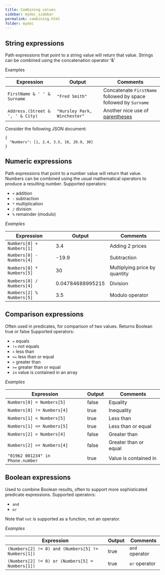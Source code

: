 ```yaml
---
title: Combining values
sidebar: mydoc_sidebar
permalink: combining.html
folder: mydoc
---
```


## String expressions
Path expressions that point to a string value will return that value.
Strings can be combined using the concatenation operator '&'

Examples

| Expression | Output | Comments|
| ---------- | ------ |----|
| <code>FirstName & ' ' & Surname</code> | `"Fred Smith"` | Concatenate `FirstName` followed by space <br>followed by `Surname`
| <code>Address.(Street & ', ' & City)</code> | `"Hursley Park, Winchester"` | Another nice use of [parentheses](#parenthesized-expressions-and-blocks)

Consider the following JSON document:
``` 
{
  "Numbers": [1, 2.4, 3.5, 10, 20.9, 30]
}
```


## Numeric expressions
Path expressions that point to a number value will return that value.
Numbers can be combined using the usual mathematical operators to produce
a resulting number.  Supported operators:
- `+` addition
- `-` subtraction
- `*` multiplication
- `/` division
- `%` remainder (modulo)

_Examples_

| Expression | Output | Comments
| ---------- | ------ |----|
| `Numbers[0] + Numbers[1]` | 3.4 |Adding 2 prices|
| `Numbers[0] - Numbers[4]` | -19.9 | Subtraction |
| `Numbers[0] * Numbers[5]` | 30 |Multiplying price by quantity|
| `Numbers[0] / Numbers[4]` | 0.04784688995215 |Division|
| `Numbers[2] % Numbers[5]` | 3.5 |Modulo operator|


## Comparison expressions
Often used in predicates, for comparison of two values.  Returns Boolean true or false
Supported operators:
- `=` equals
- `!=` not equals
- `<` less than
- `<=` less than or equal
- `>` greater than
- `>=` greater than or equal
- `in` value is contained in an array


_Examples_

| Expression | Output | Comments
| ---------- | ------ |----|
| `Numbers[0] = Numbers[5]` | false |Equality |
| `Numbers[0] != Numbers[4]` | true | Inequality |
| `Numbers[1] < Numbers[5]` | true |Less than|
| `Numbers[1] <= Numbers[5]` | true |Less than or equal|
| `Numbers[2] > Numbers[4]` | false |Greater than|
| `Numbers[2] >= Numbers[4]` | false |Greater than or equal|
| `"01962 001234" in Phone.number` | true | Value is contained in|

## Boolean expressions
Used to combine Boolean results, often to support more sophisticated predicate expressions.
Supported operators:
- `and`
- `or`

Note that `not` is supported as a function, not an operator.

_Examples_

| Expression | Output | Comments
| ---------- | ------ |----|
| `(Numbers[2] != 0) and (Numbers[5] != Numbers[1])` | true |`and` operator |
| `(Numbers[2] != 0) or (Numbers[5] = Numbers[1])` | true | `or` operator |

